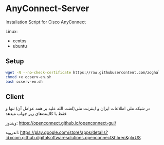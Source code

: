 # AnyConnect-Server


Installation Script for Cisco AnyConnect

Linux:
- centos
- ubuntu

## Setup

```bash
wget -N --no-check-certificate https://raw.githubusercontent.com/zoghal/AnyConnect-Server/main/ocserv-en.sh
chmod +x ocserv-en.sh
bash ocserv-en.sh
```


## Client

در شبکه ملی اطلاعات ایران  و اینترنت ملی(لعنت الله علیه بر همه عوامل آن) تنها و فقط با کلاینت‌های زیر جواب میدهد:

ویندوز: https://openconnect.github.io/openconnect-gui/

اندروید: https://play.google.com/store/apps/details?id=com.github.digitalsoftwaresolutions.openconnect&hl=en&gl=US
